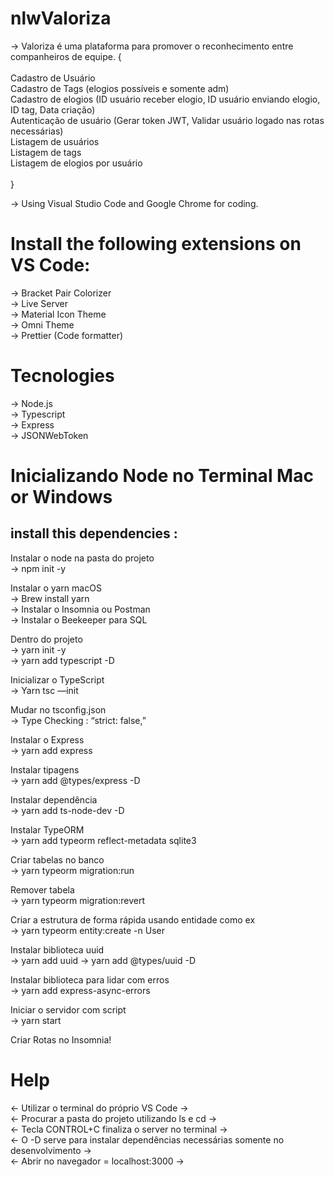 # nlwValoriza

-> Valoriza é uma plataforma para promover o reconhecimento entre companheiros de equipe. {
<br>
<br>
  Cadastro de Usuário
<br>
  Cadastro de Tags (elogios possíveis e somente adm)
<br>
  Cadastro de elogios (ID usuário receber elogio, ID usuário enviando elogio, ID tag, Data criação)
<br>
  Autenticação de usuário (Gerar token JWT, Validar usuário logado nas rotas necessárias)
<br>
  Listagem de usuários
<br>
  Listagem de tags
<br>
  Listagem de elogios por usuário
<br>
<br>
}

-> Using Visual Studio Code and Google Chrome for coding.

# Install the following extensions on VS Code:
-> Bracket Pair Colorizer
<br>
-> Live Server
<br>
-> Material Icon Theme
<br>
-> Omni Theme
<br>
-> Prettier (Code formatter)

# Tecnologies
-> Node.js
<br> 
-> Typescript
<br>
-> Express
<br>
-> JSONWebToken
<br>

# Inicializando Node no Terminal Mac or Windows
## install this dependencies : 

Instalar o node na pasta do projeto 
<br>
-> npm init -y

Instalar o yarn macOS
<br>
-> Brew install yarn
<br>
-> Instalar o Insomnia ou Postman
<br>
-> Instalar o Beekeeper para SQL
<br>

Dentro do projeto
<br>
-> yarn init -y
<br>
-> yarn add typescript -D

Inicializar o TypeScript
<br>
-> Yarn tsc —init

Mudar no tsconfig.json
<br>
-> Type Checking : “strict: false,”

Instalar o Express
<br>
-> yarn add express

Instalar tipagens
<br>
-> yarn add @types/express -D

Instalar dependência
<br>
-> yarn add ts-node-dev -D

Instalar TypeORM
<br>
-> yarn add typeorm reflect-metadata sqlite3

Criar tabelas no banco
<br>
-> yarn typeorm migration:run

Remover tabela
<br>
-> yarn typeorm migration:revert

Criar a estrutura de forma rápida usando entidade como ex
<br>
-> yarn typeorm entity:create -n User

Instalar biblioteca uuid
<br>
-> yarn add uuid
-> yarn add @types/uuid -D

Instalar biblioteca para lidar com erros
<br>
-> yarn add express-async-errors

Iniciar o servidor com script
<br>
-> yarn start

Criar Rotas no Insomnia!

# Help
<- Utilizar o terminal do próprio VS Code ->
<br>
<- Procurar a pasta do projeto utilizando ls e cd ->
<br>
<- Tecla CONTROL+C finaliza o server no terminal ->
<br>
<- O -D serve para instalar dependências necessárias somente no desenvolvimento ->
<br>
<- Abrir no navegador = localhost:3000 ->
